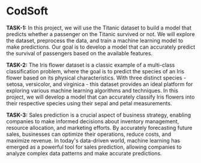 # CodSoft

**TASK-1:**
In this project, we will use the Titanic dataset to build a model that predicts whether a passenger on the Titanic survived or not. We will explore the dataset, preprocess the data, and train a machine learning model to make predictions. Our goal is to develop a model that can accurately predict the survival of passengers based on the available features.

**TASK-2:**
The Iris flower dataset is a classic example of a multi-class classification problem, where the goal is to predict the species of an Iris flower based on its physical characteristics. With three distinct species - setosa, versicolor, and virginica - this dataset provides an ideal platform for exploring various machine learning algorithms and techniques. In this project, we will develop a model that can accurately classify Iris flowers into their respective species using their sepal and petal measurements.

**TASK-3:**
Sales prediction is a crucial aspect of business strategy, enabling companies to make informed decisions about inventory management, resource allocation, and marketing efforts. By accurately forecasting future sales, businesses can optimize their operations, reduce costs, and maximize revenue. In today's data-driven world, machine learning has emerged as a powerful tool for sales prediction, allowing companies to analyze complex data patterns and make accurate predictions.

